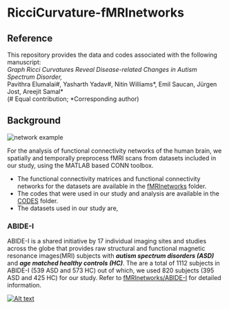 # RicciCurvature-fMRInetworks

## Reference
This repository provides the data and codes associated with the following manuscript:<br>
<i>Graph Ricci Curvatures Reveal Disease-related Changes in Autism Spectrum Disorder,</i><br>
Pavithra Elumalai#, Yasharth Yadav#, Nitin Williams*, Emil Saucan, Jürgen Jost, Areejit Samal*<br>
(# Equal contribution; *Corresponding author)

## Background

![network example](https://github.com/asamallab/RicciCurvature-fMRInetworks/blob/main/readme_image.png)

For the analysis of functional connectivity networks of the human brain, we spatially and temporally preprocess fMRI scans from datasets included in our study, using the MATLAB based CONN toolbox.

* The functional connectivity matrices and functional connectivity networks for the datasets are available in the [fMRInetworks](https://github.com/asamallab/RicciCurvature-fMRInetworks/tree/main/fMRInetworks) folder. 
* The codes that were used in our study and analysis are available in the [CODES](https://github.com/asamallab/RicciCurvature-fMRInetworks/tree/main/CODES) folder.
* The datasets used in our study are,
### ABIDE-I
 ABIDE-I is a shared initiative by 17 individual imaging sites and studies across the globe that provides raw structural and functional magnetic resonance images(MRI) subjects with _**autism spectrum disorders (ASD)**_ and _**age matched healthy controls (HC)**_. The are a total of 1112 subjects in ABIDE-I (539 ASD and 573 HC) out of which, we used 820 subjects (395 ASD and 425 HC) for our study. Refer to [fMRInetworks/ABIDE-I](https://github.com/asamallab/RicciCurvature-fMRInetworks/tree/main/fMRInetworks/ABIDE-I)  for detailed information.
 
[![Alt text](https://img.youtube.com/vi/MJG8-oUsLqg/0.jpg)](https://www.youtube.com/watch?v=MJG8-oUsLqg)
